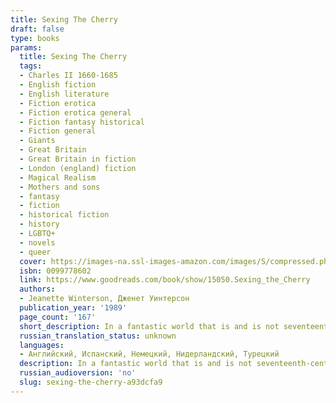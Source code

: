 ```yaml
---
title: Sexing The Cherry
draft: false
type: books
params:
  title: Sexing The Cherry
  tags:
  - Charles II 1660-1685
  - English fiction
  - English literature
  - Fiction erotica
  - Fiction erotica general
  - Fiction fantasy historical
  - Fiction general
  - Giants
  - Great Britain
  - Great Britain in fiction
  - London (england) fiction
  - Magical Realism
  - Mothers and sons
  - fantasy
  - fiction
  - historical fiction
  - history
  - LGBTQ+
  - novels
  - queer
  cover: https://images-na.ssl-images-amazon.com/images/S/compressed.photo.goodreads.com/books/1328824090i/15050.jpg
  isbn: 0099778602
  link: https://www.goodreads.com/book/show/15050.Sexing_the_Cherry
  authors:
  - Jeanette Winterson, Дженет Уинтерсон
  publication_year: '1989'
  page_count: '167'
  short_description: In a fantastic world that is and is not seventeenth-century England, a baby is found floating in the Thames. The child, Jordan, is rescued by Dog Woman and grows up to travel the world like...
  russian_translation_status: unknown
  languages:
  - Английский, Испанский, Немецкий, Нидерландский, Турецкий
  description: In a fantastic world that is and is not seventeenth-century England, a baby is found floating in the Thames. The child, Jordan, is rescued by Dog Woman and grows up to travel the world like Gulliver, though he finds that the world’s most curious oddities come from his own mind. Winterson leads the reader from discussions on the nature of time to Jordan’s fascination with journeys concealed within other journeys, all with a dizzying speed that shoots the reader from epiphany to shimmering epiphany.
  russian_audioversion: 'no'
  slug: sexing-the-cherry-a93dcfa9
---
```


